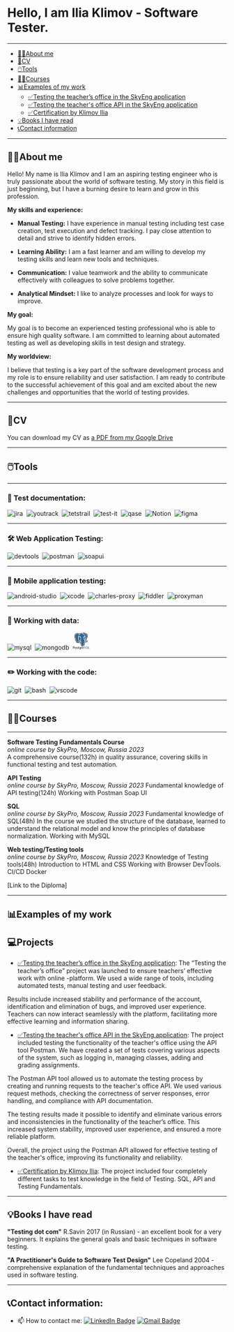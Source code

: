 # Hello, I am Ilia Klimov - Software Tester. 
_______
- [👨‍💻About me](#about-me)
- [📃CV](#cv)
- [🖱️Tools](#Tools)
- [👨‍🎓Courses](#courses)
- [📊Examples of my work](#examples-of-my-work)
  * [✅Testing the teacher’s office in the SkyЕng application](https://phrygian-condition-be6.notion.site/Sky-ng-8058d76335444be0b8c5daa580af8644?pvs=4)
  * [✅Testing the teacher's office API in the SkyЕng application](https://phrygian-condition-be6.notion.site/API-Sky-ng-6c7ad6d8dadb453ebcaab07874072625?pvs=4)
  * [✅Certification by Klimov Ilia](https://phrygian-condition-be6.notion.site/by-Klimov-Ilia-84cdb38cc10542958ba80cabcb1934de?pvs=4)
- [💡Books I have read](#books-i-have-read)
- [📞Contact information](#Contact-information) 

---

## 👨‍💻About me

  Hello! My name is Ilia Klimov and I am an aspiring testing engineer who is truly passionate about the world of software testing. My story in this field is just beginning, but I have a burning desire to learn and grow in this profession.

**My skills and experience:**

- **Manual Testing:** I have experience in manual testing including test case creation, test execution and defect tracking. I pay close attention to detail and strive to identify hidden errors.

- **Learning Ability:** I am a fast learner and am willing to develop my testing skills and learn new tools and techniques.

- **Communication:** I value teamwork and the ability to communicate effectively with colleagues to solve problems together.

- **Analytical Mindset:** I like to analyze processes and look for ways to improve.

**My goal:**

My goal is to become an experienced testing professional who is able to ensure high quality software. I am committed to learning about automated testing as well as developing skills in test design and strategy.

**My worldview:**

I believe that testing is a key part of the software development process and my role is to ensure reliability and user satisfaction. I am ready to contribute to the successful achievement of this goal and am excited about the new challenges and opportunities that the world of testing provides. 

---

## 📃CV

You can download my CV as [a PDF from my Google Drive](https://drive.google.com/file/d/1rB2fUf16muRHyZlP5vJfnLYdHE6hc3iX/view?usp=sharing) 

---

## 🖱️Tools

---

### 📁 Test documentation:

<div>
  <img src="https://cdn.jsdelivr.net/gh/devicons/devicon/icons/jira/jira-original.svg" title="jira" alt="jira" width="40" height="40"/>&nbsp
  <img src="https://upload.wikimedia.org/wikipedia/commons/thumb/8/8d/YouTrack_Icon.svg/1024px-YouTrack_Icon.svg.png?20200803082248" title="youtrack" alt="youtrack" width="40" height="40"/>&nbsp
  <img src="https://codahosted.io/packs/21236/unversioned/assets/LOGO/ba1091c59bab89cd2fd0f289622731fe16113d7b00905abe64759c313a4b73b76c1b0426076ed76cb74752234c734131df46992d5b8b48fc13e264240e4f7119f736cfeb64df36ded54b5cbf6198b9cadedf18dd0cac5c7dbcd16e6336c29363cd1292ba" title="testrail" alt="tetstrail" width="40" height="40"/>&nbsp
  <img src="https://docs.testit.software/images/testit_logo_icon.png" title="test-it" alt="test-it" width="40" height="40"/>&nbsp
  <img src="https://luna1.co/eb0187.png" title="qase" alt="qase" width="40" height="40"/>&nbsp
  <img src="https://upload.wikimedia.org/wikipedia/commons/e/e9/Notion-logo.svg" title="Notion" alt="Notion" width="40" height="40"/>&nbsp;
  <img src="https://cdn.jsdelivr.net/gh/devicons/devicon/icons/figma/figma-original.svg" title="figma" alt="figma" width="40" height="40"/>&nbsp
</div>

---

### 🛠 Web Application Testing:
<div>
  <img src="https://d33wubrfki0l68.cloudfront.net/38b5c953a4667366685d55db55d057c86db1fc54/a0fdc/static/acae6b24d940347661ca901ea07f47c1/chrome-dev-logo-icon.png" title="devtools" alt="devtools" width="40" height="40"/>&nbsp
  <img src="https://seeklogo.com/images/P/postman-logo-0087CA0D15-seeklogo.com.png" title="postman" alt="postman" width="40" height="40"/>&nbsp
  <img src="https://static0.smartbear.co/smartbearbrand/media/images/home/soapui-icon.svg" title="soapui" alt="soapui" width="40" height="40"/>&nbsp
</div>

---

### 📱 Mobile application testing:

<div>
  <img src="https://cdn.jsdelivr.net/gh/devicons/devicon/icons/androidstudio/androidstudio-original.svg" title="android-studio" alt="android-studio" width="40" height="40"/>&nbsp
  <img src="https://cdn.jsdelivr.net/gh/devicons/devicon/icons/xcode/xcode-original.svg" title="xcode" alt="xcode" width="40" height="40"/>&nbsp
  <img src="https://cdn.icon-icons.com/icons2/3053/PNG/512/charles_proxy_macos_bigsur_icon_190302.png" title="charles-proxy" alt="charles-proxy" width="40" height="40"/>&nbsp
  <img src="https://www.megaleechers.com/storage/Fiddler-Everywhere-Icon.png" title="fiddler" alt="fiddler" width="40" height="40"/>&nbsp
  <img src="https://pbs.twimg.com/profile_images/1589614420766126080/slAIVDtr_400x400.jpg" title="proxyman" alt="proxyman" width="40" height="40"/>&nbsp
</div>

---

### 💾 Working with data:

<div>
  <img src="https://cdn.jsdelivr.net/gh/devicons/devicon/icons/mysql/mysql-original.svg" title="mysql" alt="mysql" width="40" height="40"/>&nbsp
  <img src="https://cdn.jsdelivr.net/gh/devicons/devicon/icons/mongodb/mongodb-original.svg" title="mongodb" alt="mongodb" width="40" height="40"/>&nbsp
  <img src="https://github.com/devicons/devicon/blob/master/icons/postgresql/postgresql-original-wordmark.svg" title="postgresql" alt="postgresql" width="40" height="40"/>&nbsp;
</div>

---

### ✏️ Working with the code:

<div>
  <img src="https://cdn.jsdelivr.net/gh/devicons/devicon/icons/git/git-original.svg" title="git" alt="git" width="40" height="40"/>&nbsp
  <img src="https://upload.wikimedia.org/wikipedia/commons/thumb/4/4b/Bash_Logo_Colored.svg/1024px-Bash_Logo_Colored.svg.png?20180723054350" title="bash" alt="bash" width="40" height="40"/>&nbsp
  <img src="https://cdn.jsdelivr.net/gh/devicons/devicon/icons/vscode/vscode-original.svg" title="vscode" alt="vscode" width="40" height="40"/>&nbsp
  
</div>

---


## 👨‍🎓Courses

---

__Software Testing Fundamentals Course__  
*online course by SkyPro, Moscow, Russia 2023*  
A comprehensive course(132h) in quality assurance, covering skills in
functional testing and test automation.

__API Testing__  
*online course by SkyPro, Moscow, Russia 2023*
Fundamental knowledge of API testing(124h)
Working with Postman
Soap UI

__SQL__  
*online course by SkyPro, Moscow, Russia 2023*
Fundamental knowledge of SQL(48h)
In the course we studied the structure of the database, learned to
understand the relational model and know the principles of database
normalization.
Working with MySQL

__Web testing/Testing tools__  
*online course by SkyPro, Moscow, Russia 2023*
Knowledge of Testing tools(48h)
Introduction to HTML and CSS
Working with Browser DevTools.
CI/CD
Docker

[Link to the Diploma] 

---

## 📊Examples of my work

## 💻Projects
- [✅Testing the teacher’s office in the SkyЕng application](https://phrygian-condition-be6.notion.site/Sky-ng-8058d76335444be0b8c5daa580af8644?pvs=4): The “Testing the teacher’s office” project was launched to ensure teachers’ effective work with online -platform. We used a wide range of tools, including automated tests, manual testing and user feedback.

Results include increased stability and performance of the account, identification and elimination of bugs, and improved user experience. Teachers can now interact seamlessly with the platform, facilitating more effective learning and information sharing.
- [✅Testing the teacher's office API in the SkyЕng application](https://phrygian-condition-be6.notion.site/API-Sky-ng-6c7ad6d8dadb453ebcaab07874072625?pvs=4): The project included testing the functionality of the teacher's office using the API tool Postman. We have created a set of tests covering various aspects of the system, such as logging in, managing classes, adding and grading assignments.

The Postman API tool allowed us to automate the testing process by creating and running requests to the teacher's office API. We used various request methods, checking the correctness of server responses, error handling, and compliance with API documentation.

The testing results made it possible to identify and eliminate various errors and inconsistencies in the functionality of the teacher’s office. This increased system stability, improved user experience, and ensured a more reliable platform.

Overall, the project using the Postman API allowed for effective testing of the teacher's office, improving its functionality and reliability.
- [✅Certification by Klimov Ilia](https://phrygian-condition-be6.notion.site/by-Klimov-Ilia-84cdb38cc10542958ba80cabcb1934de?pvs=4): The project included four completely different tasks to test knowledge in the field of Testing. SQL, API and Testing Fundamentals. 

---

  ## 💡Books I have read
__"Testing dot com"__ R.Savin 2017 (in Russian) - an excellent book for a very beginners. It explains the general goals and basic techniques in software testing.

__"A Practitioner's Guide to Software Test Design"__ Lee Copeland 2004 - comprehensive explanation of the fundamental techniques and approaches used in software testing.

---

## 📞Contact information:
- 📫 How to contact me: [![LinkedIn Badge](https://img.shields.io/badge/-@ilia8klimov-blue?style=flat&logo=LinkedIn&logoColor=white)](https://www.linkedin.com/in/ilia8klimov/) [![Gmail Badge](https://img.shields.io/badge/-Gmail-red?style=flat&logo=Gmail&logoColor=white)](Klimov888ily@gmail.com)







